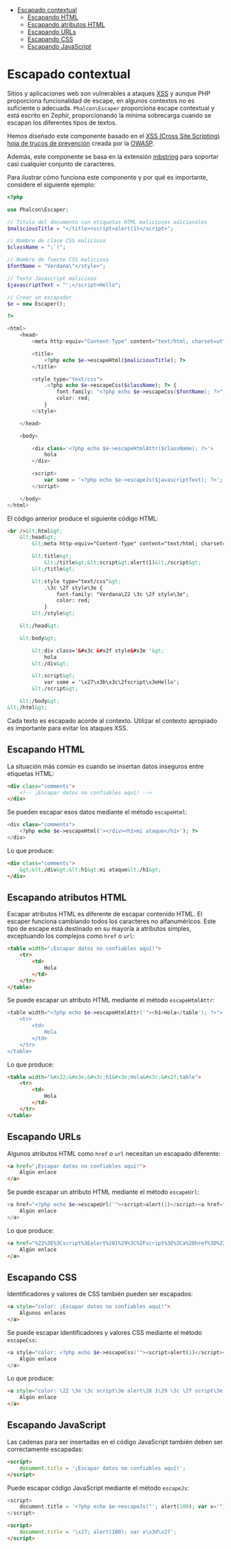 <div class='article-menu'>
  <ul>
    <li>
      <a href="#overview">Escapado contextual</a> 
      <ul>
        <li>
          <a href="#html">Escapando HTML</a>
        </li>
        <li>
          <a href="#html-attributes">Escapando atributos HTML</a>
        </li>
        <li>
          <a href="#urls">Escapando URLs</a>
        </li>
        <li>
          <a href="#css">Escapando CSS</a>
        </li>
        <li>
          <a href="#javascript">Escapando JavaScript</a>
        </li>
      </ul>
    </li>
  </ul>
</div>

<a name='overview'></a>

# Escapado contextual

Sitios y aplicaciones web son vulnerables a ataques [XSS](https://www.owasp.org/index.php/XSS) y aunque PHP proporciona funcionalidad de escape, en algunos contextos no es suficiente o adecuada. `Phalcon\Escaper` proporciona escape contextual y está escrito en Zephir, proporcionando la mínima sobrecarga cuando se escapan los diferentes tipos de textos.

Hemos diseñado este componente basado en el [XSS (Cross Site Scripting) hoja de trucos de prevención](https://www.owasp.org/index.php/XSS_(Cross_Site_Scripting)_Prevention_Cheat_Sheet) creada por la [OWASP](https://www.owasp.org).

Además, este componente se basa en la extensión [mbstring](http://php.net/manual/en/book.mbstring.php) para soportar casi cualquier conjunto de caracteres.

Para ilustrar cómo funciona este componente y por qué es importante, considere el siguiente ejemplo:

```php
<?php

use Phalcon\Escaper;

// Título del documento con etiquetas HTML maliciosas adicionales
$maliciousTitle = "</title><script>alert(1)</script>";

// Nombre de clase CSS maliciosa
$className = ";`(";

// Nombre de fuente CSS maliciosa
$fontName = "Verdana\"</style>";

// Texto Javascript malicioso
$javascriptText = "';</script>Hello";

// Crear un escapador
$e = new Escaper();

?>

<html>
    <head>
        <meta http-equiv="Content-Type" content="text/html; charset=utf-8" />

        <title>
            <?php echo $e->escapeHtml($maliciousTitle); ?>
        </title>

        <style type="text/css">
            .<?php echo $e->escapeCss($className); ?> {
                font-family: "<?php echo $e->escapeCss($fontName); ?>";
                color: red;
            }
        </style>

    </head>

    <body>

        <div class='<?php echo $e->escapeHtmlAttr($className); ?>'>
            hola
        </div>

        <script>
            var some = '<?php echo $e->escapeJs($javascriptText); ?>';
        </script>

    </body>
</html>
```

El código anterior produce el siguiente código HTML:

```html
<br />&lt;html&gt;
    &lt;head&gt;
        &lt;meta http-equiv="Content-Type" content="text/html; charset=utf-8" /&gt;

        &lt;title&gt;
            &lt;/title&gt;&lt;script&gt;alert(1)&lt;/script&gt;
        &lt;/title&gt;

        &lt;style type="text/css"&gt;
            .\3c \2f style\3e {
                font-family: "Verdana\22 \3c \2f style\3e";
                color: red;
            }
        &lt;/style&gt;

    &lt;/head&gt;

    &lt;body&gt;

        &lt;div class='&#x3c &#x2f style&#x3e '&gt;
            hola
        &lt;/div&gt;

        &lt;script&gt;
            var some = '\x27\x3b\x3c\2fscript\x3eHello';
        &lt;/script&gt;

    &lt;/body&gt;
&lt;/html&gt;
```

Cada texto es escapado acorde al contexto. Utilizar el contexto apropiado es importante para evitar los ataques XSS.

<a name='html'></a>

## Escapando HTML

La situación más común es cuando se insertan datos inseguros entre etiquetas HTML:

```html
<div class="comments">
    <!-- ¡Escapar datos no confiables aquí! -->
</div>
```

Se pueden escapar esos datos mediante el método `escapeHtml`:

```php
<div class="comments">
    <?php echo $e->escapeHtml('></div><h1>mi ataque</h1>'); ?>
</div>
```

Lo que produce:

```html
<div class="comments">
    &gt;&lt;/div&gt;&lt;h1&gt;mi ataque&lt;/h1&gt;
</div>
```

<a name='html-attributes'></a>

## Escapando atributos HTML

Escapar atributos HTML es diferente de escapar contenido HTML. El escaper funciona cambiando todos los caracteres no alfanuméricos. Este tipo de escape está destinado en su mayoría a atributos simples, exceptuando los complejos como `href` o `url`:

```html
<table width="¡Escapar datos no confiables aquí!">
    <tr>
        <td>
            Hola
        </td>
    </tr>
</table>
```

Se puede escapar un atributo HTML mediante el método `escapeHtmlAttr`:

```php
<table width="<?php echo $e->escapeHtmlAttr('"><h1>Hola</table'); ?>">
    <tr>
        <td>
            Hola
        </td>
    </tr>
</table>
```

Lo que produce:

```html
<table width="&#x22;&#x3e;&#x3c;h1&#x3e;Hola&#x3c;&#x2f;table">
    <tr>
        <td>
            Hola
        </td>
    </tr>
</table>
```

<a name='urls'></a>

## Escapando URLs

Algunos atributos HTML como `href` o `url` necesitan un escapado diferente:

```html
<a href="¡Escapar datos no confiables aquí!">
    Algún enlace
</a>
```

Se puede escapar un atributo HTML mediante el método `escapeUrl`:

```php
<a href="<?php echo $e->escapeUrl('"><script>alert(1)</script><a href="#'); ?>">
    Algún enlace
</a>
```

Lo que produce:

```html
<a href="%22%3E%3Cscript%3Ealert%281%29%3C%2Fscript%3E%3Ca%20href%3D%22%23">
    Algún enlace
</a>
```

<a name='css'></a>

## Escapando CSS

Identificadores y valores de CSS también pueden ser escapados:

```html
<a style="color: ¡Escapar datos no confiables aquí!">
    Algunos enlaces
</a>
```

Se puede escapar identificadores y valores CSS mediante el método `escapeCss`:

```php
<a style="color: <?php echo $e->escapeCss('"><script>alert(1)</script><a href="#'); ?>">
    Algún enlace
</a>
```

Lo que produce:

```html
<a style="color: \22 \3e \3c script\3e alert\28 1\29 \3c \2f script\3e \3c a\20 href\3d \22 \23 ">
    Algún enlace
</a>
```

<a name='javascript'></a>

## Escapando JavaScript

Las cadenas para ser insertadas en el código JavaScript también deben ser correctamente escapadas:

```html
<script>
    document.title = '¡Escapar datos no confiables aquí!';
</script>
```

Puede escapar código JavaScript mediante el método `escapeJs`:

```php
<script>
    document.title = '<?php echo $e->escapeJs("'; alert(100); var x='"); ?>';
</script>
```

```html
<script>
    document.title = '\x27; alert(100); var x\x3d\x27';
</script>
```